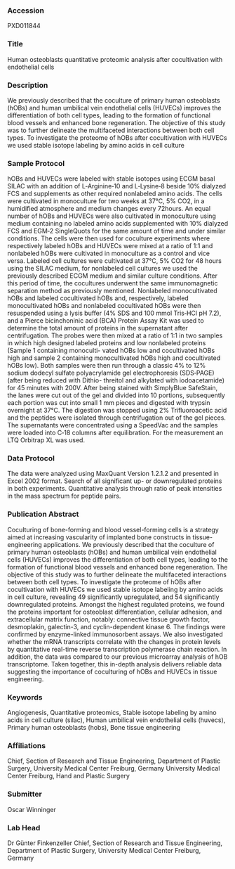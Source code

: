 ### Accession
PXD011844

### Title
Human osteoblasts quantitative proteomic analysis after cocultivation with endothelial cells

### Description
We previously described that the coculture of primary human osteoblasts (hOBs) and human umbilical vein endothelial cells (HUVECs) improves the differentiation of both cell types, leading to the formation of functional blood vessels and enhanced bone regeneration. The objective of this study was to further delineate the multifaceted interactions between both cell types. To investigate the proteome of hOBs after cocultivation with HUVECs we used stable isotope labeling by amino acids in cell culture

### Sample Protocol
hOBs and HUVECs were labeled with stable isotopes using ECGM basal SILAC with an addition of L‐Arginine‐10 and L‐Lysine‐8 beside 10% dialyzed FCS and supplements as other required nonlabeled amino acids. The cells were cultivated in monoculture for two weeks at 37°C, 5% CO2, in a humidified atmosphere and medium changes every 72hours. An equal number of hOBs and HUVECs were also cultivated in monoculture using medium containing no labeled amino acids supplemented with 10% dialyzed FCS and EGM‐2 SingleQuots for the same amount of time and under similar conditions. The cells were then used for coculture experiments where respectively labeled hOBs and HUVECs were mixed at a ratio of 1:1 and nonlabeled hOBs were cultivated in monoculture as a control and vice versa. Labeled cell cultures were cultivated at 37°C, 5% CO2 for 48 hours using the SILAC medium, for nonlabeled cell cultures we used the previously described ECGM medium and similar culture conditions. After this period of time, the cocultures underwent the same immunomagnetic separation method as previously mentioned. Nonlabeled monocultivated hOBs and labeled cocultivated hOBs and, respectively, labeled monocultivated hOBs and nonlabeled cocultivated hOBs were then resuspended using a lysis buffer (4% SDS and 100 mmol Tris‐HCl pH 7.2), and a Pierce bicinchoninic acid (BCA) Protein Assay Kit was used to determine the total amount of proteins in the supernatant after centrifugation. The probes were then mixed at a ratio of 1:1 in two samples in which high designed labeled proteins and low nonlabeled proteins (Sample 1 containing monoculti- vated hOBs low and cocultivated hOBs high and sample 2 containing monocultivated hOBs high and cocultivated hOBs low). Both samples were then run through a classic 4% to 12% sodium dodecyl sulfate polyacrylamide gel electrophoresis (SDS‐PAGE) (after being reduced with Dithio- threitol and alkylated with iodoacetamide) for 45 minutes with 200V. After being stained with SimplyBlue SafeStain, the lanes were cut out of the gel and divided into 10 portions, subsequently each portion was cut into small 1 mm pieces and digested with trypsin overnight at 37°C. The digestion was stopped using 2% Trifluoroacetic acid and the peptides were isolated through centrifugation out of the gel pieces. The supernatants were concentrated using a SpeedVac and the samples were loaded into C‐18 columns after equilibration. For the measurement an LTQ Orbitrap XL was used.

### Data Protocol
The data were analyzed using MaxQuant Version 1.2.1.2 and presented in Excel 2002 format. Search of all significant up- or downregulated proteins in both experiments. Quantitative analysis through ratio of peak intensities in the mass spectrum for peptide pairs.

### Publication Abstract
Coculturing of bone-forming and blood vessel-forming cells is a strategy aimed at increasing vascularity of implanted bone constructs in tissue-engineering applications. We previously described that the coculture of primary human osteoblasts (hOBs) and human umbilical vein endothelial cells (HUVECs) improves the differentiation of both cell types, leading to the formation of functional blood vessels and enhanced bone regeneration. The objective of this study was to further delineate the multifaceted interactions between both cell types. To investigate the proteome of hOBs after cocultivation with HUVECs we used stable isotope labeling by amino acids in cell culture, revealing 49 significantly upregulated, and 54 significantly downregulated proteins. Amongst the highest regulated proteins, we found the proteins important for osteoblast differentiation, cellular adhesion, and extracellular matrix function, notably: connective tissue growth factor, desmoplakin, galectin-3, and cyclin-dependent kinase 6. The findings were confirmed by enzyme-linked immunosorbent assays. We also investigated whether the mRNA transcripts correlate with the changes in protein levels by quantitative real-time reverse transcription polymerase chain reaction. In addition, the data was compared to our previous microarray analysis of hOB transcriptome. Taken together, this in-depth analysis delivers reliable data suggesting the importance of coculturing of hOBs and HUVECs in tissue engineering.

### Keywords
Angiogenesis, Quantitative proteomics, Stable isotope labeling by amino acids in cell culture (silac), Human umbilical vein endothelial cells (huvecs), Primary human osteoblasts (hobs), Bone tissue engineering

### Affiliations
Chief, Section of Research and Tissue Engineering, Department of Plastic Surgery, University Medical Center Freiburg, Germany
University Medical Center Freiburg, Hand and Plastic Surgery

### Submitter
Oscar Winninger

### Lab Head
Dr Günter Finkenzeller
Chief, Section of Research and Tissue Engineering, Department of Plastic Surgery, University Medical Center Freiburg, Germany


